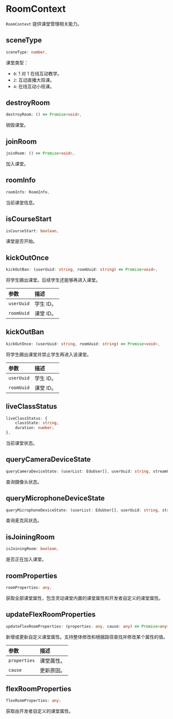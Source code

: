 # RoomContext

`RoomContext` 提供课堂管理相关能力。

## sceneType

```typescript
sceneType: number,
```

课堂类型：

- `0`: 1 对 1 在线互动教学。
- `2`: 互动直播大班课。
- `4`: 在线互动小班课。

## destroyRoom

```typescript
destroyRoom: () => Promise<void>,
```

销毁课堂。

## joinRoom

```typescript
joinRoom: () => Promise<void>,
```

加入课堂。

## roomInfo

```typescript
roomInfo: RoomInfo,
```

当前课堂信息。

## isCourseStart

```typescript
isCourseStart: boolean,
```

课堂是否开始。

## kickOutOnce

```typescript
kickOutBan: (userUuid: string, roomUuid: string) => Promise<void>,
```

将学生踢出课堂。后续学生还能够再进入课堂。

| 参数       | 描述      |
| :--------- | :-------- |
| `userUuid` | 学生 ID。 |
| `roomUuid` | 课堂 ID。 |

## kickOutBan

```typescript
kickOutOnce: (userUuid: string, roomUuid: string) => Promise<void>,
```

将学生踢出课堂并禁止学生再进入该课堂。

| 参数       | 描述      |
| :--------- | :-------- |
| `userUuid` | 学生 ID。 |
| `roomUuid` | 课堂 ID。 |

## liveClassStatus

```typescript
liveClassStatus: {
    classState: string;
    duration: number;
},
```

当前课堂状态。

## queryCameraDeviceState

```typescript
queryCameraDeviceState: (userList: EduUser[], userUuid: string, streamUuid: string) => any;
```

查询摄像头状态。

## queryMicrophoneDeviceState

```typescript
queryMicrophoneDeviceState: (userList: EduUser[], userUuid: string, streamUuid: string) => any;
```

查询麦克风状态。

## isJoiningRoom

```typescript
isJoiningRoom: boolean,
```

是否正在加入课堂。

## roomProperties

```typescript
roomProperties: any,
```

获取全部课堂属性，包含灵动课堂内置的课堂属性和开发者自定义的课堂属性。

## updateFlexRoomProperties

```typescript
updateFlexRoomProperties: (properties: any, cause: any) => Promise<any>;
```

新增或更新自定义课堂属性。支持整体修改和根据路径查找并修改某个属性的值。

| 参数         | 描述       |
| :----------- | :--------- |
| `properties` | 课堂属性。 |
| `cause`      | 更新原因。 |

## flexRoomProperties

```typescript
flexRoomProperties: any;
```

获取由开发者自定义的课堂属性。
